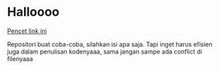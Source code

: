# Halloooo

[Pencet link ini](https://www.youtube.com/watch?v=dQw4w9WgXcQ&pp=ygUJcmljayByb2xs)

Repositori buat coba-coba, silahkan isi apa saja. Tapi inget harus efisien juga dalam penulisan kodenyaaa, sama jangan sampe ada conflict di filenyaaa